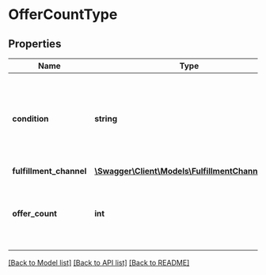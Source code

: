 # OfferCountType

## Properties
Name | Type | Description | Notes
------------ | ------------- | ------------- | -------------
**condition** | **string** | Indicates the condition of the item. For example: New, Used, Collectible, Refurbished, or Club. | [optional] 
**fulfillment_channel** | [**\Swagger\Client\Models\FulfillmentChannelType**](FulfillmentChannelType.md) |  | [optional] 
**offer_count** | **int** | The number of offers in a fulfillment channel that meet a specific condition. | [optional] 

[[Back to Model list]](../../README.md#documentation-for-models) [[Back to API list]](../../README.md#documentation-for-api-endpoints) [[Back to README]](../../README.md)

